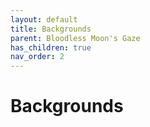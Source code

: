 ```yaml
---
layout: default
title: Backgrounds
parent: Bloodless Moon's Gaze
has_children: true
nav_order: 2
---
```


# Backgrounds
